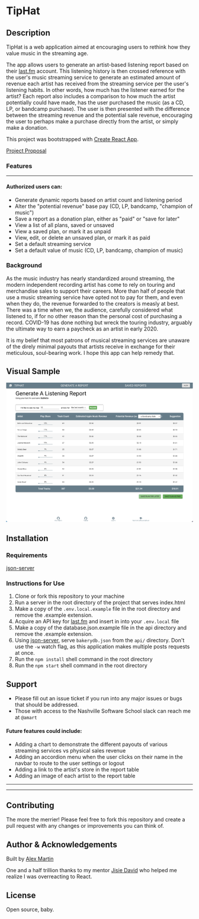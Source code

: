 # TipHat
## Description
TipHat is a web application aimed at encouraging users to rethink how they value music in the streaming age.

The app allows users to generate an artist-based listening report based on their [last.fm](https://www.last.fm) account. This listening history is then crossed reference with the user's music streaming service to generate an estimated amount of revenue each artist has received from the streaming service per the user's listening habits. In other words, how much has the listener earned for the artist? Each report also includes a comparison to how much the artist potentially could have made, has the user purchased the music (as a CD, LP, or bandcamp purchase). The user is then presented with the difference between the streaming revenue and the potential sale revenue, encouraging the user to perhaps make a purchase directly from the artist, or simply make a donation.

This project was bootstrapped with [Create React App](https://github.com/facebook/create-react-app).

[Project Proposal](https://docs.google.com/document/d/1EtZOk1N7-cCZp2r7FOEaqC4dct6iXuSoPNPQ7CjbT4A)

### Features
___
#### Authorized users can:

* Generate dynamic reports based on artist count and listening period
* Alter the "potential revenue" base pay (CD, LP, bandcamp, "champion of music")
* Save a report as a donation plan, either as "paid" or "save for later"
* View a list of all plans, saved or unsaved
* View a saved plan, or mark it as unpaid
* View, edit, or delete an unsaved plan, or mark it as paid
* Set a default streaming service
* Set a default value of music (CD, LP, bandcamp, champion of music)


### Background

As the music industry has nearly standardized around streaming, the modern independent recording artist has come to rely on touring and merchandise sales to support their careers. More than half of people that use a music streaming service have opted not to pay for them, and even when they do, the revenue forwarded to the creators is measly at best. There was a time when we, the audience, carefully considered what listened to, if for no other reason than the personal cost of purchasing a record. COVID-19 has done nothing but wreck the touring industry, arguably the ultimate way to earn a paycheck as an artist in early 2020. 

It is my belief that most patrons of musical streaming services are unaware of the direly minimal payouts that artists receive in exchange for their meticulous, soul-bearing work. I hope this app can help remedy that.

## Visual Sample

![image](./images/sampleReport.png)

## Installation

### Requirements

[json-server](https://www.npmjs.com/package/json-server)

### Instructions for Use
1. Clone or fork this repository to your machine
2. Run a server in the root directory of the project that serves index.html
3. Make a copy of the `.env.local.example` file in the root directory and remove the .example extension.
4. Acquire an API key for [last.fm](https://www.last.fm/api) and insert in into your `.env.local` file
5. Make a copy of the database.json.example file in the api directory and remove the .example extension.
6. Using [json-server](https://www.npmjs.com/package/json-server), serve `bakerydb.json` from the `api/` directory. Don't use the `-w` watch flag, as this application makes multiple posts requests at once.
7. Run the `npm install` shell command in the root directory
8. Run the `npm start` shell command in the root directory

## Support

* Please fill out an issue ticket if you run into any major issues or bugs that should be addressed.
* Those with access to the Nashville Software School slack can reach me at `@amart`

#### Future features could include:
* Adding a chart to demonstrate the different payouts of various streaming services vs physical sales revenue
* Adding an accordion menu when the user clicks on their name in the navbar to route to the user settings or logout
* Adding a link to the artist's store in the report table
* Adding an image of each artist to the report table
---
---

## Contributing

The more the merrier! Please feel free to fork this repository and create a pull request with any changes or improvements you can think of.

## Author & Acknowledgements

Built by [Alex Martin](https://github.com/SubtleCo)

One and a half trillion thanks to my mentor [Jisie David](https://github.com/jisie) who helped me realize I was overreacting to React.

## License

Open source, baby.
